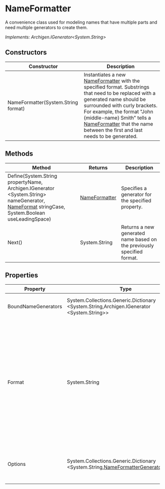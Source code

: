 # NameFormatter

A convenience class used for modeling names that have multiple parts and need multiple generators to create them.

*Implements: Archigen.IGenerator&lt;System.String&gt;*

## Constructors

| Constructor | Description |
|-------------|-------------|
| NameFormatter(System.String format) | Instantiates a new [NameFormatter](nameformatter.md) with the specified format. Substrings that need to be replaced with a generated name should be surrounded with curly brackets. For example, the format "John {middle-name} Smith" tells a [NameFormatter](nameformatter.md) that the name between the first and last needs to be generated. |

## Methods

| Method | Returns | Description |
|--------|---------|-------------|
| Define(System.String propertyName, Archigen.IGenerator &lt;System.String&gt; nameGenerator, [NameFormat](nameformat.md) stringCase, System.Boolean useLeadingSpace)| [NameFormatter](nameformatter.md) | Specifies a generator for the specified property. |
| Next()| System.String | Returns a new generated name based on the previously specified format. |

## Properties

| Property | Type | Description |
|----------|------|-------------|
| BoundNameGenerators | System.Collections.Generic.Dictionary &lt;System.String,Archigen.IGenerator &lt;System.String&gt;&gt; | The [NameGenerator](namegenerator.md) used by this [NameFormatter](nameformatter.md). |
| Format | System.String | The desired format for names. Surround substrings that need to be replaced with a generated name with curly brackets. For example, the format "John {middle-name} Smith" tells a [NameFormatter](nameformatter.md) that the name between the first and last needs to be generated. |
| Options | System.Collections.Generic.Dictionary &lt;System.String,[NameFormatterGeneratorOptions](nameformattergeneratoroptions.md)&gt; | Provides hints on whether a name should be upper case, lower case, capitalized, etc. |
